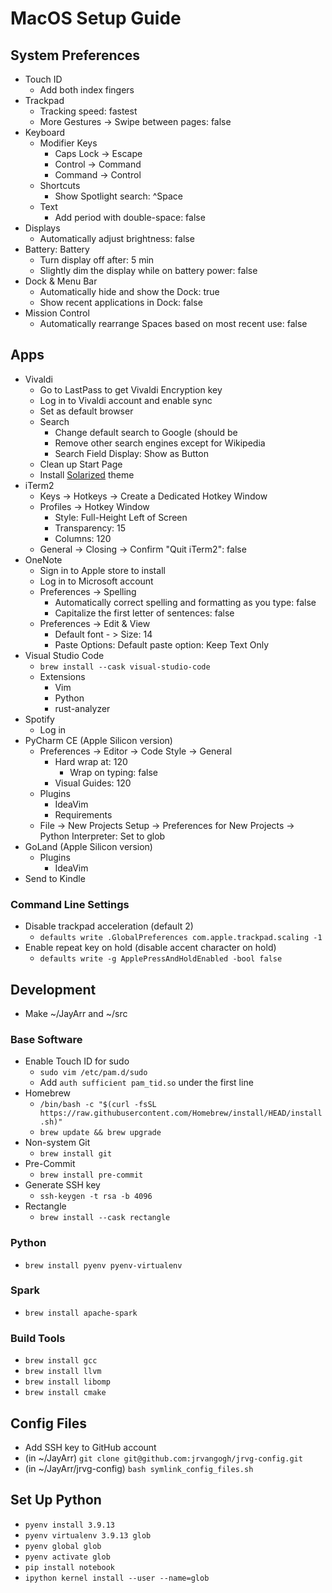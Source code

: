# MacOS Setup Guide

## System Preferences
- Touch ID
  - Add both index fingers
- Trackpad
  - Tracking speed: fastest
  - More Gestures -> Swipe between pages: false
- Keyboard
  - Modifier Keys
    - Caps Lock -> Escape
    - Control -> Command
    - Command -> Control
  - Shortcuts
    - Show Spotlight search: ^Space
  - Text
    - Add period with double-space: false
- Displays
  - Automatically adjust brightness: false
- Battery: Battery
  - Turn display off after: 5 min
  - Slightly dim the display while on battery power: false
- Dock & Menu Bar
  - Automatically hide and show the Dock: true
  - Show recent applications in Dock: false
- Mission Control
  - Automatically rearrange Spaces based on most recent use: false

## Apps
- Vivaldi
  - Go to LastPass to get Vivaldi Encryption key
  - Log in to Vivaldi account and enable sync
  - Set as default browser
  - Search
    - Change default search to Google (should be 
    - Remove other search engines except for Wikipedia
    - Search Field Display: Show as Button
  - Clean up Start Page
  - Install [Solarized](https://themes.vivaldi.net/themes/q2Vv9V9JKL3) theme
- iTerm2
  - Keys -> Hotkeys -> Create a Dedicated Hotkey Window
  - Profiles -> Hotkey Window
    - Style: Full-Height Left of Screen
    - Transparency: 15
    - Columns: 120
  - General -> Closing -> Confirm "Quit iTerm2": false
- OneNote
  - Sign in to Apple store to install
  - Log in to Microsoft account
  - Preferences -> Spelling
    - Automatically correct spelling and formatting as you type: false
    - Capitalize the first letter of sentences: false
  - Preferences -> Edit & View
    - Default font - > Size: 14
    - Paste Options: Default paste option: Keep Text Only
- Visual Studio Code
  - `brew install --cask visual-studio-code`
  - Extensions
    - Vim
    - Python
    - rust-analyzer
- Spotify
  - Log in
- PyCharm CE (Apple Silicon version)
  - Preferences -> Editor -> Code Style -> General
    - Hard wrap at: 120
      - Wrap on typing: false
    - Visual Guides: 120
  - Plugins
    - IdeaVim
    - Requirements
  - File -> New Projects Setup -> Preferences for New Projects -> Python Interpreter: Set to glob
- GoLand (Apple Silicon version)
  - Plugins
    - IdeaVim
- Send to Kindle

### Command Line Settings
- Disable trackpad acceleration (default 2)
  - `defaults write .GlobalPreferences com.apple.trackpad.scaling -1`
- Enable repeat key on hold (disable accent character on hold)
  - `defaults write -g ApplePressAndHoldEnabled -bool false`

## Development
- Make ~/JayArr and ~/src

### Base Software
- Enable Touch ID for sudo
  - `sudo vim /etc/pam.d/sudo`
  - Add `auth sufficient pam_tid.so` under the first line
- Homebrew
  - `/bin/bash -c "$(curl -fsSL https://raw.githubusercontent.com/Homebrew/install/HEAD/install.sh)"`
  - `brew update && brew upgrade`
- Non-system Git
  - `brew install git`
- Pre-Commit
  - `brew install pre-commit`
- Generate SSH key
  - `ssh-keygen -t rsa -b 4096`
- Rectangle
  - `brew install --cask rectangle`

### Python
- `brew install pyenv pyenv-virtualenv`

### Spark
- `brew install apache-spark`

### Build Tools
- `brew install gcc`
- `brew install llvm`
- `brew install libomp`
- `brew install cmake`

## Config Files
- Add SSH key to GitHub account
- (in ~/JayArr) `git clone git@github.com:jrvangogh/jrvg-config.git`
- (in ~/JayArr/jrvg-config) `bash symlink_config_files.sh`

## Set Up Python
- `pyenv install 3.9.13`
- `pyenv virtualenv 3.9.13 glob`
- `pyenv global glob`
- `pyenv activate glob`
- `pip install notebook`
- `ipython kernel install --user --name=glob`

